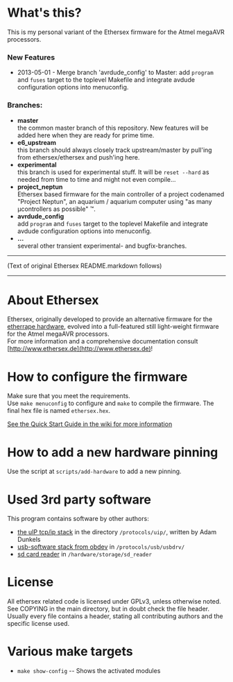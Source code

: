 # What's this?

This is my personal variant of the Ethersex firmware for the Atmel megaAVR processors.

### New Features
* 2013-05-01 - Merge branch 'avrdude_config' to Master:
	add `program` and `fuses` target to the toplevel Makefile and integrate
	avdude configuration options into menuconfig. 


### Branches:
* __master__  
	the common master branch of this repository. New features will be added
	here when they are ready for prime time.
* __e6_upstream__  
	this branch should always closely track upstream/master by pull'ing from
	ethersex/ethersex and push'ing here.
* __experimental__  
	this branch is used for experimental stuff. It will be `reset --hard`
	as needed from time to time and might not even compile...
* __project_neptun__  
	Ethersex based firmware for the main controller of a project codenamed
	"Project Neptun", an aquarium / aquarium computer using "as many
	&micro;controllers as possible" &trade;.
* __avrdude_config__  
	add `program` and `fuses` target to the toplevel Makefile and integrate
	avdude configuration options into menuconfig.
* __...__  
	several other transient experimental- and bugfix-branches.

***************************************************************************
(Text of original Ethersex README.markdown follows)
***************************************************************************
About Ethersex
==============
Ethersex, originally developed to provide an alternative firmware for the [etherrape hardware](http://www.lochraster.org/etherrape),
evolved into a full-featured still light-weight firmware for the Atmel megaAVR processors.  
For more information and a comprehensive documentation  consult [http://www.ethersex.de](http://www.ethersex.de)!

How to configure the firmware
=============================
Make sure that you meet the requirements.  
Use `make menuconfig` to configure and `make` to compile the firmware.
The final hex file is named `ethersex.hex`.

[See the Quick Start Guide in the wiki for more information](http://ethersex.de/index.php/Quick_Start_Guide)

How to add a new hardware pinning
=================================
Use the script at `scripts/add-hardware` to add a new pinning.


Used 3rd party software 
=======================
This program contains software by other authors:

* [the uIP tcp/ip stack](http://www.sics.se/~adam/uip) in the directory `/protocols/uip/`, written by Adam Dunkels
* [usb-software stack from obdev](http://www.obdev.at/products/vusb/index.html) in `/protocols/usb/usbdrv/`
* [sd card reader](http://www.roland-riegel.de/sd-reader/index.html) in `/hardware/storage/sd_reader`

License
=======
All ethersex related code is licensed under GPLv3, unless otherwise noted. See COPYING in the main
directory, but in doubt check the file header. Usually every file contains a
header, stating all contributing authors and the specific license used.

Various make targets
====================

* `make show-config` -- Shows the activated modules
